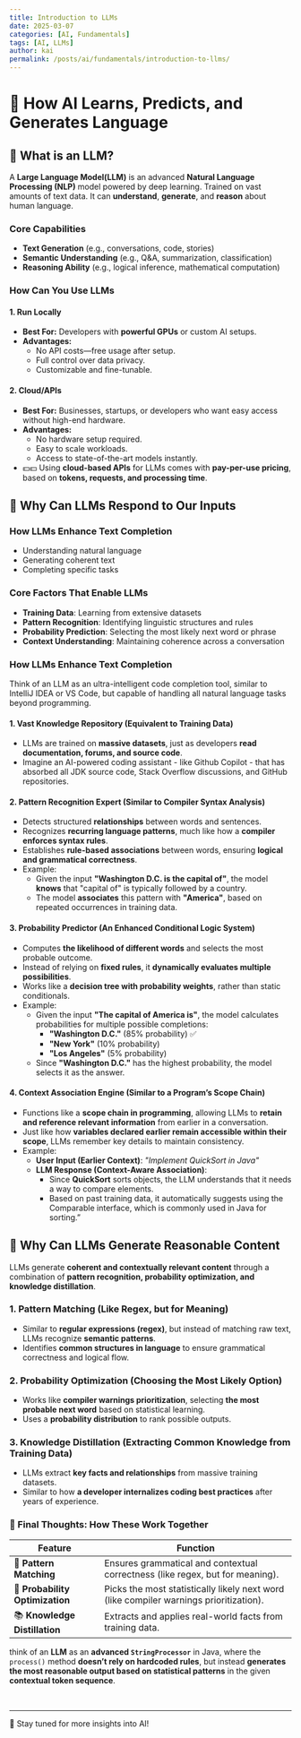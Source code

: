 ```yaml
---
title: Introduction to LLMs
date: 2025-03-07
categories: [AI, Fundamentals]
tags: [AI, LLMs]
author: kai
permalink: /posts/ai/fundamentals/introduction-to-llms/
---
```


# 🚀 How AI Learns, Predicts, and Generates Language

## 📌 What is an LLM?
A **Large Language Model(LLM)** is an advanced **Natural Language Processing (NLP)** model powered by deep learning. Trained on vast amounts of text data. It can **understand**, **generate**, and **reason** about human language.

### Core Capabilities
- **Text Generation** (e.g., conversations, code, stories)
- **Semantic Understanding** (e.g., Q&A, summarization, classification)
- **Reasoning Ability** (e.g., logical inference, mathematical computation)

### How Can You Use LLMs
#### 1. Run Locally
- **Best For:** Developers with **powerful GPUs** or custom AI setups.  
- **Advantages:**  
    - No API costs—free usage after setup.  
    - Full control over data privacy.  
    - Customizable and fine-tunable.  

#### 2. Cloud/APIs
- **Best For:** Businesses, startups, or developers who want easy access without high-end hardware.
- **Advantages:**  
	- No hardware setup required.
	- Easy to scale workloads.
    - Access to state-of-the-art models instantly.
- 💵💵 Using **cloud-based APIs** for LLMs comes with **pay-per-use pricing**, based on **tokens, requests, and processing time**. 

## 🤔 Why Can LLMs Respond to Our Inputs
### How LLMs Enhance Text Completion
- Understanding natural language
- Generating coherent text
- Completing specific tasks

### Core Factors That Enable LLMs
- **Training Data**: Learning from extensive datasets
- **Pattern Recognition**: Identifying linguistic structures and rules
- **Probability Prediction**: Selecting the most likely next word or phrase
- **Context Understanding**: Maintaining coherence across a conversation

### How LLMs Enhance Text Completion
Think of an LLM as an ultra-intelligent code completion tool, similar to IntelliJ IDEA or VS Code, but capable of handling all natural language tasks beyond programming.

#### 1. Vast Knowledge Repository (Equivalent to Training Data)
- LLMs are trained on **massive datasets**, just as developers **read documentation, forums, and source code**.
- Imagine an AI-powered coding assistant - like Github Copilot - that has absorbed all JDK source code, Stack Overflow discussions, and GitHub repositories.

#### 2. Pattern Recognition Expert (Similar to Compiler Syntax Analysis)
- Detects structured **relationships** between words and sentences.
- Recognizes **recurring language patterns**, much like how a **compiler enforces syntax rules**.
- Establishes **rule-based associations** between words, ensuring **logical and grammatical correctness**.
- Example:
    - Given the input **"Washington D.C. is the capital of"**, the model **knows** that "capital of" is typically followed by a country.
    - The model **associates** this pattern with **"America"**, based on repeated occurrences in training data.

#### 3. Probability Predictor (An Enhanced Conditional Logic System)
- Computes **the likelihood of different words** and selects the most probable outcome.
- Instead of relying on **fixed rules**, it **dynamically evaluates multiple possibilities**.
- Works like a **decision tree with probability weights**, rather than static conditionals.
- Example: 
    - Given the input **"The capital of America is"**, the model calculates probabilities for multiple possible completions:
        - **"Washington D.C."** (85% probability) ✅  
        - **"New York"** (10% probability)  
        - **"Los Angeles"** (5% probability)  
    - Since **"Washington D.C."** has the highest probability, the model selects it as the answer.

#### 4. Context Association Engine (Similar to a Program’s Scope Chain)
- Functions like a **scope chain in programming**, allowing LLMs to **retain and reference relevant information** from earlier in a conversation.
- Just like how **variables declared earlier remain accessible within their scope**, LLMs remember key details to maintain consistency.
- Example:
    - **User Input (Earlier Context)**:  *"Implement QuickSort in Java"*
    - **LLM Response (Context-Aware Association)**:  
        - Since **QuickSort** sorts objects, the LLM understands that it needs a way to compare elements. 
        - Based on past training data, it automatically suggests using the Comparable interface, which is commonly used in Java for sorting.”

## 🎯 Why Can LLMs Generate Reasonable Content
LLMs generate **coherent and contextually relevant content** through a combination of **pattern recognition, probability optimization, and knowledge distillation**. 

### 1. Pattern Matching (Like Regex, but for Meaning)
- Similar to **regular expressions (regex)**, but instead of matching raw text, LLMs recognize **semantic patterns**.
- Identifies **common structures in language** to ensure grammatical correctness and logical flow.

### 2. Probability Optimization (Choosing the Most Likely Option)
- Works like **compiler warnings prioritization**, selecting **the most probable next word** based on statistical learning.
- Uses a **probability distribution** to rank possible outputs.

### 3. Knowledge Distillation (Extracting Common Knowledge from Training Data)
- LLMs extract **key facts and relationships** from massive training datasets.
- Similar to how **a developer internalizes coding best practices** after years of experience.

### 🎯 Final Thoughts: How These Work Together

| Feature                  | Function |
|--------------------------|--------------------------------------------------------------|
| 🧩 **Pattern Matching**   | Ensures grammatical and contextual correctness (like regex, but for meaning). |
| 🎲 **Probability Optimization** | Picks the most statistically likely next word (like compiler warnings prioritization). |
| 📚 **Knowledge Distillation** | Extracts and applies real-world facts from training data. |


think of an **LLM** as an **advanced `StringProcessor`** in Java, where the `process()` method **doesn’t rely on hardcoded rules**, but instead **generates the most reasonable output based on statistical patterns** in the given **contextual token sequence**.

<br>

---

🚀 Stay tuned for more insights into AI!